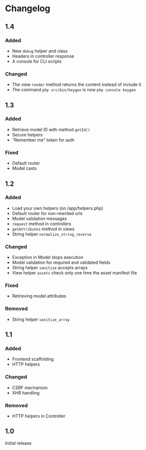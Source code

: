 # Changelog

## 1.4
### Added
- New `debug` helper and class
- Headers in controller response
- A console for CLI scripts

### Changed
- The view `render` method returns the content instead of include it
- The command `php src/bin/keygen` is now `php console keygen`


## 1.3
### Added
- Retrieve model ID with method `getId()`
- Secure helpers
- "Remember me" token for auth

### Fixed
- Default router
- Model casts


## 1.2
### Added
- Load your own helpers (on /app/helpers.php)
- Default router for non-rewrited urls
- Model validation messages
- `request` method in controllers
- `getAttributes` method in views
- String helper `normalize_string_reverse`

### Changed
- Exception in Model stops execution
- Model validation for required and validated fields
- String helper `sanitize` accepts arrays
- View helper `assets` check only one time the asset manifest file

### Fixed
- Retrieving model attributes

### Removed
- String helper `sanitize_array`


## 1.1
### Added
- Frontend scaffolding
- HTTP helpers

### Changed
- CSRF mechanism
- XHR handling

### Removed
- HTTP helpers in Controller


## 1.0
Initial release
